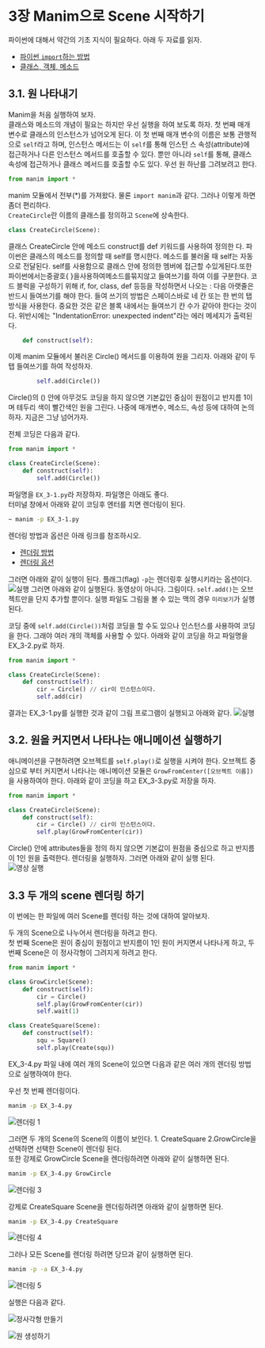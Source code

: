# 3장 Manim으로 Scene 시작하기

파이썬에 대해서 약간의 기초 지식이 필요하다. 아래 두 자료를 읽자.

- [파이썬 `import`하는 방법](./Chapter3-1.md)
- [클래스, 객체, 메소드](./Chapter3-2.md)

## 3.1. 원 나타내기

Manim을 처음 실행하여 보자.  
클래스와 메소드의 개념이 필요는 하지만 우선 실행을 하여 보도록 하자. 첫 번째 매개 변수로 클래스의 인스턴스가 넘어오게 된다. 이 첫 번째 매개 변수의 이름은 보통 관행적으로 `self`라고 하며, 인스턴스 메서드는 이 `self`를 통해 인스턴 스 속성(attribute)에 접근하거나 다른 인스턴스 메서드를 호출할 수 있다. 뿐만 아니라 `self`를 통해, 클래스 속성에 접근하거나 클래스 메서드를 호출할 수도 있다.
우선 원 하난를 그려보려고 한다.

```python
from manim import *
```

manim 모듈에서 전부(\*)를 가져왔다. 물론 `import manim`과 같다. 그러나 이렇게 하면 좀더 편리하다.  
`CreateCircle`란 이름의 클래스를 정의하고 `Scene`에 상속한다.

```python
class CreateCircle(Scene):
```

클래스 CreateCircle 안에 메소드 construct를 def 키워드를 사용하여 정의한 다. 파이썬은 클래스의 메소드를 정의할 때 self를 명시한다. 메소드를 불러올 때 self는 자동으로 전달된다. self를 사용함으로 클래스 안에 정의한 멤버에 접근할 수있게된다.또한파이썬에서는중괄호{ }을사용하여메소드를묶지않고 들여쓰기를 하여 이를 구분한다. 코드 블럭을 구성하기 위해 if, for, class, def 등등을 작성하면서 나오는 : 다음 아랫줄은 반드시 들여쓰기를 해야 한다. 들여 쓰기의 방법은 스페이스바로 네 칸 또는 한 번의 탭 방식을 사용한다. 중요한 것은 같은 블록 내에서는 들여쓰기 칸 수가 같아야 한다는 것이다. 위반시에는
"IndentationError: unexpected indent"라는 에러 메세지가 출력된다.

```python
    def construct(self):
```

이제 manim 모듈에서 불러온 Circle() 메서드를 이용하여 원을 그리자. 아래와 같이 두 탭 들여쓰기를 하여 작성하자.

```python
        self.add(Circle())
```

Circle()의 () 안에 아무것도 코딩을 하지 않으면 기본값인 중심이 원점이고 반지름 1이며 테두리 색이 빨간색인 원을 그린다. 나중에 매개변수, 메소드, 속성 등에 대하여 논의하자. 지금은 그냥 넘어가자.

전체 코딩은 다음과 같다.

```python
from manim import *

class CreateCircle(Scene):
    def construct(self):
        self.add(Circle())
```

파일명을 `EX_3-1.py`라 저장하자. 파일명은 아래도 좋다.  
터미널 창에서 아래와 같이 코딩후 엔터를 치면 렌더링이 된다.

```bash
~ manim -p EX_3-1.py
```

렌더링 방법과 옵션은 아래 링크를 참조하시오.

- [렌더링 방법](./Chapter3-4.md)
- [렌더링 옵션](./Chapter3-3.md)

그러면 아래와 같이 실행이 된다. 플래그(flag) `-p`는 렌더링후 실행시키라는 옵션이다.
![실행](./images/EX_3-1.png)
그러면 아래와 같이 실행된다. 동영상이 아니다. 그림이다. `self.add()`는 오브젝트만을 단지 추가할 뿐이다. 실행 파일도 그림을 볼 수 있는 맥의 경우 `미리보기`가 실행된다.

코딩 중에 `self.add(Circle())`처럼 코딩을 할 수도 있으나 인스턴스를 사용하여 코딩을 한다. 그래야 여러 개의 객체를 사용할 수 있다. 아래와 같이 코딩을 하고 파일명을 EX_3-2.py로 하자.

```python
from manim import *

class CreateCircle(Scene):
    def construct(self):
        cir = Circle() // cir이 인스턴스이다.
        self.add(cir)
```

결과는 EX_3-1.py를 실행한 것과 같이 그림 프로그램이 실행되고 아래와 같다.
![실행](./images/EX_3-2.png)

## 3.2. 원을 커지면서 나타나는 애니메이션 실행하기

애니메이션을 구현하려면 오브젝트를 `self.play()`로 실행을 시켜야 한다. 오브젝트 중심으로 부터 커지면서 나타나는 애니메이션 모듈은 `GrowFromCenter([오브젝트 이름])`을 사용하여야 한다. 아래와 같이 코딩을 하고 EX_3-3.py로 저장을 하자.

```python
from manim import *

class CreateCircle(Scene):
    def construct(self):
        cir = Circle() // cir이 인스턴스이다.
        self.play(GrowFromCenter(cir))
```

Circle() 안에 attributes들을 정의 하지 않으면 기본값이 원점을 중심으로 하고 반지름이 1인 원을 출력한다.
렌더링을 실행하자. 그러면 아래와 같이 실행 된다.  
![영상 실행](./movies/EX_3-3.gif)

## 3.3 두 개의 scene 렌더링 하기

이 번에는 한 파일에 여러 Scene를 렌더링 하는 것에 대하여 알아보자.

두 개의 Scene으로 나누어서 렌더링을 하려고 한다.  
첫 번째 Scene은 원이 중심이 원점이고 반지름이 1인 원이 커지면서 나타나게 하고, 두 번째 Scene은 이 정사각형이 그려지게 하려고 한다.

```python
from manim import *

class GrowCircle(Scene):
    def construct(self):
        cir = Circle()
        self.play(GrowFromCenter(cir))
        self.wait(1)

class CreateSquare(Scene):
    def construct(self):
        squ = Square()
        self.play(Create(squ))

```

EX_3-4.py 파일 내에 여러 개의 Scene이 있으면 다음과 같은 여러 개의 렌더링 방법으로 실행하여야 한다.

우선 첫 번째 렌더링이다.

```bash
manim -p EX_3-4.py
```

![렌더링 1](./images/EX_3-4-1.png)

그러면 두 개의 Scene의 Scene의 이름이 보인다. 1. CreateSquare 2.GrowCircle을 선택하면 선택한 Scene이 렌더링 된다.  
또한 강제로 GrowCircle Scene을 렌더링하려면 아래와 같이 실행하면 된다.

```bash
manim -p EX_3-4.py GrowCircle
```

![렌더링 3](./images/EX_3-4-3.png)

강제로 CreateSquare Scene을 렌더링하려면 아래와 같이 실행하면 된다.

```bash
manim -p EX_3-4.py CreateSquare
```

![렌더링 4](./images/EX_3-4-4.png)

그러나 모든 Scene를 렌더링 하려면 당므과 같이 실행하면 된다.

```bash
manim -p -a EX_3-4.py
```

![렌더링 5](./images/EX_3-4-5.png)

실행은 다음과 같다.

![정사각형 만들기](./images/EX_3-4-6.gif)

![원 생성하기](./images/EX_3-4-7.gif)
